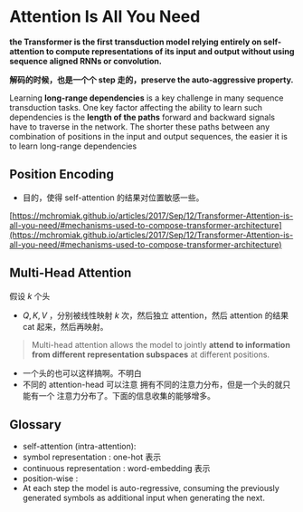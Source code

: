 # Attention Is All You Need

**the Transformer is the first transduction model relying entirely on self-attention to compute representations of its input and output without using sequence aligned RNNs or convolution.**



**解码的时候，也是一个个 step 走的，preserve the auto-aggressive property.**



Learning **long-range dependencies** is a key challenge in many sequence transduction tasks. One key factor affecting the ability to learn such dependencies is the **length of the paths** forward and backward signals have to traverse in the network. The shorter these paths between any combination of positions in the input and output sequences, the easier it is to learn long-range dependencies



## Position Encoding

* 目的，使得 self-attention 的结果对位置敏感一些。

[https://mchromiak.github.io/articles/2017/Sep/12/Transformer-Attention-is-all-you-need/#mechanisms-used-to-compose-transformer-architecture](https://mchromiak.github.io/articles/2017/Sep/12/Transformer-Attention-is-all-you-need/#mechanisms-used-to-compose-transformer-architecture)





## Multi-Head Attention

假设 $k$ 个头

* $Q, K, V$ ，分别被线性映射 $k$ 次，然后独立 attention，然后 attention 的结果 cat 起来，然后再映射。



> Multi-head attention allows the model to jointly **attend to information from different representation subspaces** at different positions.

* 一个头的也可以这样搞啊。不明白
* 不同的 attention-head 可以注意 拥有不同的注意力分布，但是一个头的就只能有一个 注意力分布了。下面的信息收集的能够增多。



## Glossary

* self-attention (intra-attention):  
* symbol representation : one-hot 表示
* continuous representation :  word-embedding 表示
* position-wise : 
* At each step the model is auto-regressive, consuming the previously generated symbols as additional input when generating the next.